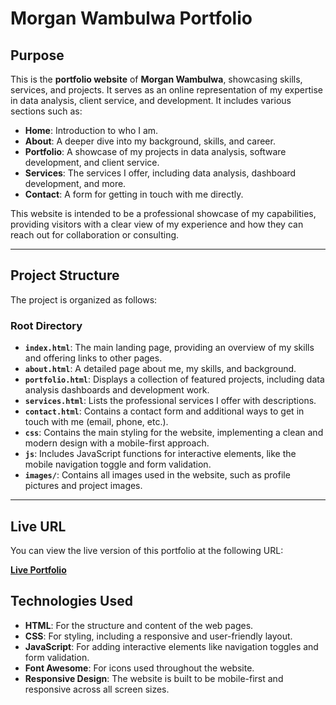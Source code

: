 # Morgan Wambulwa Portfolio

## Purpose

This is the **portfolio website** of **Morgan Wambulwa**, showcasing skills, services, and projects. It serves as an online representation of my expertise in data analysis, client service, and development. It includes various sections such as:

- **Home**: Introduction to who I am.
- **About**: A deeper dive into my background, skills, and career.
- **Portfolio**: A showcase of my projects in data analysis, software development, and client service.
- **Services**: The services I offer, including data analysis, dashboard development, and more.
- **Contact**: A form for getting in touch with me directly.

This website is intended to be a professional showcase of my capabilities, providing visitors with a clear view of my experience and how they can reach out for collaboration or consulting.

---

## Project Structure

The project is organized as follows:

### Root Directory

- **`index.html`**: The main landing page, providing an overview of my skills and offering links to other pages.
- **`about.html`**: A detailed page about me, my skills, and background.
- **`portfolio.html`**: Displays a collection of featured projects, including data analysis dashboards and development work.
- **`services.html`**: Lists the professional services I offer with descriptions.
- **`contact.html`**: Contains a contact form and additional ways to get in touch with me (email, phone, etc.).
- **`css`**: Contains the main styling for the website, implementing a clean and modern design with a mobile-first approach.
- **`js`**: Includes JavaScript functions for interactive elements, like the mobile navigation toggle and form validation.
- **`images/`**: Contains all images used in the website, such as profile pictures and project images.

---

## Live URL

You can view the live version of this portfolio at the following URL:

[**Live Portfolio**](https://morganwambulwa.github.io/plp-webtechnologies-classroom-july2025-july-2025-final-project-and-deployment-Final-Project-and-Depl/)

## Technologies Used

- **HTML**: For the structure and content of the web pages.
- **CSS**: For styling, including a responsive and user-friendly layout.
- **JavaScript**: For adding interactive elements like navigation toggles and form validation.
- **Font Awesome**: For icons used throughout the website.
- **Responsive Design**: The website is built to be mobile-first and responsive across all screen sizes.
